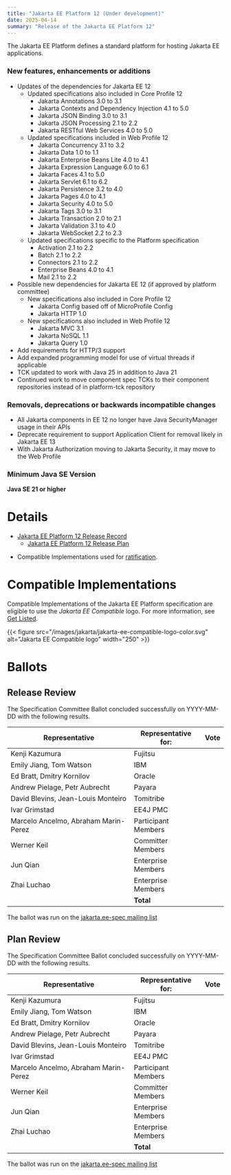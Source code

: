 ```yaml
---
title: "Jakarta EE Platform 12 (Under development)"
date: 2025-04-14
summary: "Release of the Jakarta EE Platform 12"
---
```

The Jakarta EE Platform defines a standard platform for hosting Jakarta EE applications.

### New features, enhancements or additions
<!-- List here -->
* Updates of the dependencies for Jakarta EE 12
  * Updated specifications also included in Core Profile 12
    * Jakarta Annotations 3.0 to 3.1
    * Jakarta Contexts and Dependency Injection 4.1 to 5.0
    * Jakarta JSON Binding 3.0 to 3.1
    * Jakarta JSON Processing 2.1 to 2.2
    * Jakarta RESTful Web Services 4.0 to 5.0
  * Updated specifications included in Web Profile 12
    * Jakarta Concurrency 3.1 to 3.2
    * Jakarta Data 1.0 to 1.1
    * Jakarta Enterprise Beans Lite 4.0 to 4.1
    * Jakarta Expression Language 6.0 to 6.1
    * Jakarta Faces 4.1 to 5.0
    * Jakarta Servlet 6.1 to 6.2
    * Jakarta Persistence 3.2 to 4.0
    * Jakarta Pages 4.0 to 4.1
    * Jakarta Security 4.0 to 5.0
    * Jakarta Tags 3.0 to 3.1
    * Jakarta Transaction 2.0 to 2.1
    * Jakarta Validation 3.1 to 4.0
    * Jakarta WebSocket 2.2 to 2.3
  * Updated specifications specific to the Platform specification
    * Activation 2.1 to 2.2
    * Batch 2.1 to 2.2
    * Connectors 2.1 to 2.2
    * Enterprise Beans 4.0 to 4.1
    * Mail 2.1 to 2.2
* Possible new dependencies for Jakarta EE 12 (if approved by platform committee)
  * New specifications also included in Core Profile 12
    * Jakarta Config based off of MicroProfile Config
    * Jakarta HTTP 1.0
  * New specifications also included in Web Profile 12
    * Jakarta MVC 3.1
    * Jakarta NoSQL 1.1
    * Jakarta Query 1.0
* Add requirements for HTTP/3 support
* Add expanded programming model for use of virtual threads if applicable
* TCK updated to work with Java 25 in addition to Java 21
* Continued work to move component spec TCKs to their component repositories instead of in platform-tck repository

### Removals, deprecations or backwards incompatible changes
<!-- List here -->
* All Jakarta components in EE 12 no longer have Java SecurityManager usage in their APIs
* Deprecate requirement to support Application Client for removal likely in Jakarta EE 13
* With Jakarta Authorization moving to Jakarta Security, it may move to the Web Profile

### Minimum Java SE Version
<!-- Specify the minimum required Java SE version for this specification -->
**Java SE 21 or higher**

# Details

* [Jakarta EE Platform 12 Release Record](https://projects.eclipse.org/projects/ee4j.jakartaee-platform/releases/12)
  * [Jakarta EE Platform 12 Release Plan](https://jakartaee.github.io/platform/jakartaee12/JakartaEE12ReleasePlan)
<!--
* [Jakarta EE Platform 12 Specification Document](./jakarta-platform-spec-12.0.pdf) (PDF)
* [Jakarta EE Platform 12 Specification Document](./jakarta-platform-spec-12.0.html) (HTML)
* [Jakarta EE Platform 12 Javadoc](./apidocs)
* Maven coordinates
   * [jakarta.platform:jakarta.jakartaee-api:jar:12.0.0](https://central.sonatype.com/artifact/jakarta.platform/jakarta.jakartaee-api/12.0.0/jar)

* [Jakarta EE Platform 12 TCK](https://download.eclipse.org/jakartaee/platform/12/jakarta-jakartaeetck-12.0.0.zip) ([sig]
(https://download.eclipse.org/jakartaee/platform/12/jakarta-jakartaeetck-12.0.0.zip.sig),[sha](https://download.eclipse.org/jakartaee/platform/12/jakarta-jakartaeetck-12.0.0.zip.sha256),[pub](https://jakarta.ee/specifications/jakartaee-spec-committee.pub))
-->
* Compatible Implementations used for [ratification](https://www.eclipse.org/projects/efsp/?version=1.2#efsp-ratification).

# Compatible Implementations

Compatible Implementations of the Jakarta EE Platform specification are eligible to use the _Jakarta EE Compatible_ logo. For more information, see [Get Listed](/compatibility/get-listed/).

{{< figure src="/images/jakarta/jakarta-ee-compatible-logo-color.svg" alt="Jakarta EE Compatible logo" width="250" >}}

<!--* [Jakarta EE Platform 12 Compatible Implementations](https://jakarta.ee/compatibility/certification/12/)-->


# Ballots

## Release Review

The Specification Committee Ballot concluded successfully on YYYY-MM-DD with the following results.

| Representative                                 | Representative for: |  Vote   |
|------------------------------------------------|---------------------|---------|
| Kenji Kazumura                                 | Fujitsu             |         |
| Emily Jiang, Tom Watson                        | IBM                 |         |
| Ed Bratt, Dmitry Kornilov                      | Oracle              |         |
| Andrew Pielage, Petr Aubrecht                  | Payara              |         |
| David Blevins, Jean-Louis Monteiro             | Tomitribe           |         |
| Ivar Grimstad                                  | EE4J PMC            |         |
| Marcelo Ancelmo, Abraham Marin-Perez           | Participant Members |         |
| Werner Keil                                    | Committer Members   |         |
| Jun Qian                                       | Enterprise Members  |         |
| Zhai Luchao                                    | Enterprise Members  |         |
|                                                | **Total**           |         |

The ballot was run on the [jakarta.ee-spec mailing list](https://www.eclipse.org/lists/jakarta.ee-spec/msgxxxxx.html)

## Plan Review
The Specification Committee Ballot concluded successfully on YYYY-MM-DD with the following results.

| Representative                                 | Representative for: |  Vote   |
|------------------------------------------------|---------------------|---------|
| Kenji Kazumura                                 | Fujitsu             |         |
| Emily Jiang, Tom Watson                        | IBM                 |         |
| Ed Bratt, Dmitry Kornilov                      | Oracle              |         |
| Andrew Pielage, Petr Aubrecht                  | Payara              |         |
| David Blevins, Jean-Louis Monteiro             | Tomitribe           |         |
| Ivar Grimstad                                  | EE4J PMC            |         |
| Marcelo Ancelmo, Abraham Marin-Perez           | Participant Members |         |
| Werner Keil                                    | Committer Members   |         |
| Jun Qian                                       | Enterprise Members  |         |
| Zhai Luchao                                    | Enterprise Members  |         |
|                                                | **Total**           |         |

The ballot was run on the [jakarta.ee-spec mailing list](https://www.eclipse.org/lists/jakarta.ee-spec/msgxxxxx.html)
